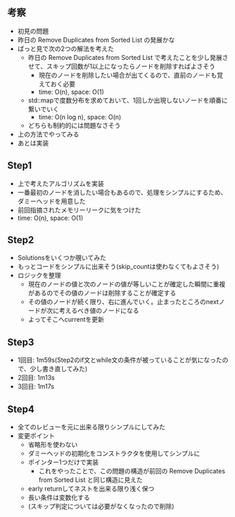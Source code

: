 ## 考察
- 初見の問題
- 昨日の Remove Duplicates from Sorted List の発展かな
- ぱっと見で次の2つの解法を考えた
    - 昨日の Remove Duplicates from Sorted List で考えたことを少し発展させて、スキップ回数が1以上になったらノードを削除すればよさそう
        - 現在のノードを削除したい場合が出てくるので、直前のノードも覚えておく必要
        - time: O(n), space: O(1)
    - std::mapで度数分布を求めておいて、1回しか出現しないノードを順番に繋いでいく
        - time: O(n log n), space: O(n)
    - どちらも制約的には問題なさそう
- 上の方法でやってみる
- あとは実装

## Step1
- 上で考えたアルゴリズムを実装
- 一番最初のノードを消したい場合もあるので、処理をシンプルにするため、ダミーヘッドを用意した
- 前回指摘されたメモリーリークに気をつけた
- time: O(n), space: O(1)

## Step2
- Solutionsをいくつか覗いてみた
- もっとコードをシンプルに出来そう(skip_countは使わなくてもよさそう)
- ロジックを整理
    - 現在のノードの値と次のノードの値が等しいことが確定した瞬間に重複があるのでその値のノードは削除することが確定する
    - その値のノードが続く限り、右に進んでいく。止まったところのnextノードが次に考えるべき値のノードになる
    - よってそこへcurrentを更新

## Step3
- 1回目: 1m59s(Step2のif文とwhile文の条件が被っていることが気になったので、少し書き直してみた)
- 2回目: 1m13s
- 3回目: 1m17s

## Step4
- 全てのレビューを元に出来る限りシンプルにしてみた
- 変更ポイント
    - 省略形を使わない
    - ダミーヘッドの初期化をコンストラクタを使用してシンプルに
    - ポインター1つだけで実装
        - これをやったことで、この問題の構造が前回の Remove Duplicates from Sorted List と同じ構造に見えた
    - early returnしてネストを出来る限り浅く保つ
    - 長い条件は変数化する
    - (スキップ判定については必要がなくなったので削除)

